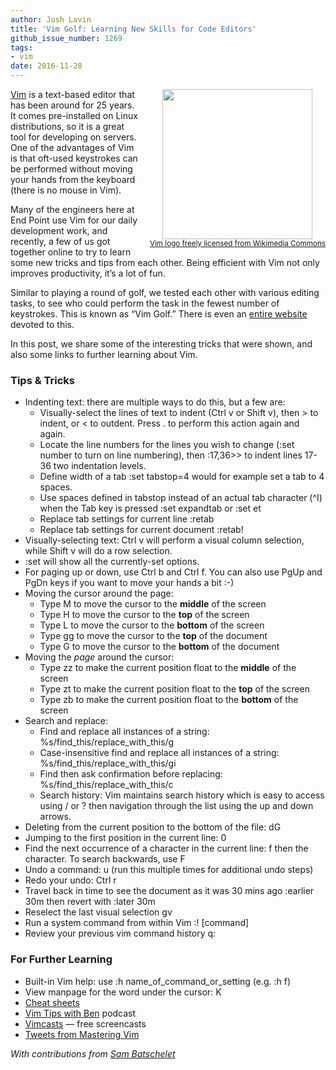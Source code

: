 ```yaml
---
author: Josh Lavin
title: 'Vim Golf: Learning New Skills for Code Editors'
github_issue_number: 1269
tags:
- vim
date: 2016-11-28
---
```


<div class="separator" style="clear: both; text-align: center;"><a href="https://en.wikipedia.org/wiki/File:Vimlogo.svg" imageanchor="1" style="clear: right; float: right; margin-bottom: 1em; margin-left: 1em;"><img border="0" height="240" src="/blog/2016/11/vim-golf-learning-new-skills-for-code/image-0.png" width="240"/><br/><small>Vim logo freely licensed from Wikimedia Commons</small></a></div>

[Vim](http://www.vim.org/about.php) is a text-based editor that has been around for 25 years. It comes pre-installed on Linux distributions, so it is a great tool for developing on servers. One of the advantages of Vim is that oft-used keystrokes can be performed without moving your hands from the keyboard (there is no mouse in Vim).

Many of the engineers here at End Point use Vim for our daily development work, and recently, a few of us got together online to try to learn some new tricks and tips from each other. Being efficient with Vim not only improves productivity, it’s a lot of fun.

Similar to playing a round of golf, we tested each other with various editing tasks, to see who could perform the task in the fewest number of keystrokes. This is known as “Vim Golf.” There is even an [entire website](http://vimgolf.com/) devoted to this.

In this post, we share some of the interesting tricks that were shown, and also some links to further learning about Vim.

### Tips & Tricks
- Indenting text: there are multiple ways to do this, but a few are:
    - Visually-select the lines of text to indent (Ctrl v or Shift v), then > to indent, or < to outdent. Press . to perform this action again and again.
    - Locate the line numbers for the lines you wish to change (:set number to turn on line numbering), then :17,36>> to indent lines 17-36 two indentation levels.
    - Define width of a tab :set tabstop=4 would for example set a tab to 4 spaces.
    - Use spaces defined in tabstop instead of an actual tab character (^I) when the Tab key is pressed :set expandtab or :set et
    - Replace tab settings for current line :retab
    - Replace tab settings for current document :retab!
- Visually-selecting text: Ctrl v will perform a visual column selection, while Shift v will do a row selection.
- :set will show all the currently-set options.
- For paging up or down, use Ctrl b and Ctrl f. You can also use PgUp and PgDn keys if you want to move your hands a bit :-)
- Moving the cursor around the page:
    - Type M  to move the cursor to the **middle** of the screen
    - Type H  to move the cursor to the **top** of the screen
    - Type L  to move the cursor to the **bottom** of the screen
    - Type gg to move the cursor to the **top** of the document
    - Type G  to move the cursor to the **bottom** of the document
- Moving the *page* around the cursor:
    - Type zz to make the current position float to the **middle** of the screen
    - Type zt to make the current position float to the **top** of the screen
    - Type zb to make the current position float to the **bottom** of the screen
- Search and replace:
    - Find and replace all instances of a string: %s/find_this/replace_with_this/g
    - Case-insensitive find and replace all instances of a string: %s/find_this/replace_with_this/gi
    - Find then ask confirmation before replacing: %s/find_this/replace_with_this/c
    - Search history: Vim maintains search history which is easy to access using / or ? then navigation through the list using the up and down arrows.
- Deleting from the current position to the bottom of the file: dG
- Jumping to the first position in the current line: 0
- Find the next occurrence of a character in the current line: f then the character. To search backwards, use F
- Undo a command: u (run this multiple times for additional undo steps)
- Redo your undo: Ctrl r
- Travel back in time to see the document as it was 30 mins ago :earlier 30m then revert with :later 30m
- Reselect the last visual selection gv
- Run a system command from within Vim :! [command]
- Review your previous vim command history q:

### For Further Learning

- Built-in Vim help: use :h name_of_command_or_setting (e.g. :h f)
- View manpage for the word under the cursor: K
- [Cheat sheets](http://www.viemu.com/a_vi_vim_graphical_cheat_sheet_tutorial.html)
- [Vim Tips with Ben](https://www.briefs.fm/vim-tips-with-ben) podcast
- [Vimcasts](http://vimcasts.org/) — free screencasts
- [Tweets from Mastering Vim](https://twitter.com/MasteringVim/)

*With contributions from [Sam Batschelet](/blog/authors/sam-batschelet)*
